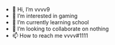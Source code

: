 - 👋 Hi, I’m vvvv9
- 👀 I’m interested in gaming
- 🌱 I’m currently learning school
- 💞️ I’m looking to collaborate on nothing
- 📫 How to reach me vvvv#1111
